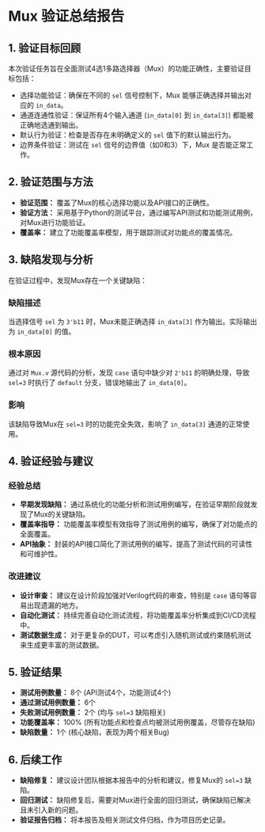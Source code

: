
# Mux 验证总结报告

## 1. 验证目标回顾

本次验证任务旨在全面测试4选1多路选择器（Mux）的功能正确性，主要验证目标包括：
- 选择功能验证：确保在不同的 `sel` 信号控制下，Mux 能够正确选择并输出对应的 `in_data`。
- 通道连通性验证：保证所有4个输入通道 (`in_data[0]` 到 `in_data[3]`) 都能被正确地选通到输出。
- 默认行为验证：检查是否存在未明确定义的 `sel` 值下的默认输出行为。
- 边界条件验证：测试在 `sel` 信号的边界值（如0和3）下，Mux 是否能正常工作。

## 2. 验证范围与方法

- **验证范围：** 覆盖了Mux的核心选择功能以及API接口的正确性。
- **验证方法：** 采用基于Python的测试平台，通过编写API测试和功能测试用例，对Mux进行功能验证。
- **覆盖率：** 建立了功能覆盖率模型，用于跟踪测试对功能点的覆盖情况。

## 3. 缺陷发现与分析

在验证过程中，发现Mux存在一个关键缺陷：

### 缺陷描述
当选择信号 `sel` 为 `3'b11` 时，Mux未能正确选择 `in_data[3]` 作为输出。实际输出为 `in_data[0]` 的值。

### 根本原因
通过对 `Mux.v` 源代码的分析，发现 `case` 语句中缺少对 `2'b11` 的明确处理，导致 `sel=3` 时执行了 `default` 分支，错误地输出了 `in_data[0]`。

### 影响
该缺陷导致Mux在 `sel=3` 时的功能完全失效，影响了 `in_data[3]` 通道的正常使用。

## 4. 验证经验与建议

### 经验总结
- **早期发现缺陷：** 通过系统化的功能分析和测试用例编写，在验证早期阶段就发现了Mux的关键缺陷。
- **覆盖率指导：** 功能覆盖率模型有效指导了测试用例的编写，确保了对功能点的全面覆盖。
- **API抽象：** 封装的API接口简化了测试用例的编写，提高了测试代码的可读性和可维护性。

### 改进建议
- **设计审查：** 建议在设计阶段加强对Verilog代码的审查，特别是 `case` 语句等容易出现遗漏的地方。
- **自动化测试：** 持续完善自动化测试流程，将功能覆盖率分析集成到CI/CD流程中。
- **测试数据生成：** 对于更复杂的DUT，可以考虑引入随机测试或约束随机测试来生成更丰富的测试数据。

## 5. 验证结果

- **测试用例数量：** 8个 (API测试4个，功能测试4个)
- **通过测试用例数量：** 6个
- **失败测试用例数量：** 2个 (均与 `sel=3` 缺陷相关)
- **功能覆盖率：** 100% (所有功能点和检查点均被测试用例覆盖，尽管存在缺陷)
- **缺陷数量：** 1个 (核心缺陷，表现为两个相关Bug)

## 6. 后续工作

- **缺陷修复：** 建议设计团队根据本报告中的分析和建议，修复Mux的 `sel=3` 缺陷。
- **回归测试：** 缺陷修复后，需要对Mux进行全面的回归测试，确保缺陷已解决且未引入新的问题。
- **验证报告归档：** 将本报告及相关测试文件归档，作为项目历史记录。
